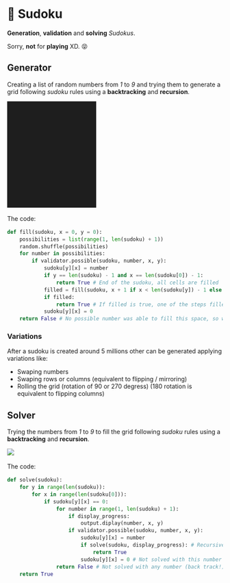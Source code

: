 # :crossed_flags: Sudoku
**Generation**, **validation** and **solving** *Sudokus*.

Sorry, **not** for **playing** XD. :stuck_out_tongue_closed_eyes:

## Generator
Creating a list of random numbers from *1* to *9* and trying them to generate a grid following *sudoku* rules using a **backtracking** and **recursion**.

![](generation.gif)

The code:

```python
def fill(sudoku, x = 0, y = 0):    
    possibilities = list(range(1, len(sudoku) + 1))    
    random.shuffle(possibilities)    
    for number in possibilities:        
        if validator.possible(sudoku, number, x, y):
            sudoku[y][x] = number            
            if y == len(sudoku) - 1 and x == len(sudoku[0]) - 1:
                return True # End of the sudoku, all cells are filled            
            filled = fill(sudoku, x + 1 if x < len(sudoku[y]) - 1 else 0, y + 1 if x == len(sudoku[y]) - 1 else y) # Recursion
            if filled:
                return True # If filled is true, one of the steps filled the last cell
            sudoku[y][x] = 0    
    return False # No possible number was able to fill this space, so we need to go back to the previous step (backtracking)
```

### Variations
After a sudoku is created around 5 millions other can be generated applying variations like:
- Swaping numbers 
- Swaping rows or columns (equivalent to flipping / mirroring)
- Rolling the grid (rotation of 90 or 270 degress) (180 rotation is equivalent to flipping columns)

## Solver
Trying the numbers from *1* to *9* to fill the grid following *sudoku* rules using a **backtracking** and **recursion**.

![](solving.gif)

The code:

```python
def solve(sudoku):
    for y in range(len(sudoku)):
        for x in range(len(sudoku[0])):        
            if sudoku[y][x] == 0:
                for number in range(1, len(sudoku) + 1):
                    if display_progress:
                        output.diplay(number, x, y)
                    if validator.possible(sudoku, number, x, y):
                        sudoku[y][x] = number
                        if solve(sudoku, display_progress): # Recursive call
                            return True
                        sudoku[y][x] = 0 # Not solved with this number                    
                return False # Not solved with any number (back track!)
    return True
```
